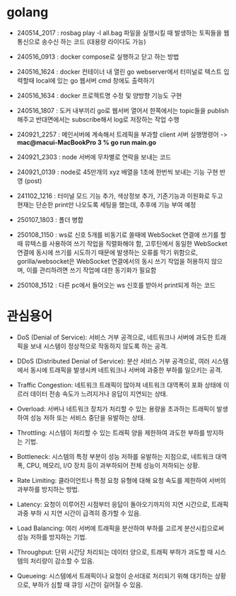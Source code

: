 # golang

- 240514_2017 : rosbag play -l all.bag 파일을 실행시킬 때 발생하는 토픽들을 웹 통신으로 송수신 하는 코드 (대용량 라이다도 가능)

- 240516_0913 : docker compose로 실행하고 닫고 하는 방법

- 240516_1624 : docker 컨테이너 내 열린 go webserver에서 터미널로 텍스트 입력할때 local에 있는 go 웹서버 cmd 창에도 출력하기

- 240516_1634 : docker 프로젝트명 수정 및 양방향 기능도 구현

- 240516_1807 : 도커 내부끼리 go로 웹서버 열어서 한쪽에서는 topic들을 publish해주고 반대면에서는 subscribe해서 log로 저장하는 작업 수행

- 240921_2257 : 메인서버에 계속해서 트레픽을 부과할 client 서버 실행명령어 -> **mac@macui-MacBookPro 3 % go run main.go**

- 240921_2303 : node 서버에 무차별로 연락을 보내는 코드

- 240921_0139 : node로 45만개의 xyz 배열을 1초에 한번씩 보내는 기능 구현 반영 (post)

- 241102_1216 : 터미널 모드 기능 추가, 색상정보 추가, 기존기능과 이원화로 두고 현재는 단순한 print만 나오도록 세팅을 했는데, 추후에 기능 부여 예정

- 250107_1803 : 폴더 병합

- 250108_1150 : ws로 신호 5개를 비동기로 쏠때에 WebSocket 연결에 쓰기를 할 때 뮤텍스를 사용하여 쓰기 작업을 직렬화해야 함, 고루틴에서 동일한 WebSocket 연결에 동시에 쓰기를 시도하기 때문에 발생하는 오류를 막기 위함으로, gorilla/websocket은 WebSocket 연결에서의 동시 쓰기 작업을 허용하지 않으며, 이를 관리하려면 쓰기 작업에 대한 동기화가 필요함

- 250108_1512 : 다른 pc에서 들어오는 ws 신호를 받아서 print되게 하는 코드

# 관심용어

- DoS (Denial of Service): 서비스 거부 공격으로, 네트워크나 서버에 과도한 트래픽을 보내 시스템이 정상적으로 작동하지 않도록 하는 공격.

- DDoS (Distributed Denial of Service): 분산 서비스 거부 공격으로, 여러 시스템에서 동시에 트래픽을 발생시켜 네트워크나 서버에 과중한 부하를 일으키는 공격.

- Traffic Congestion: 네트워크 트래픽이 많아져 네트워크 대역폭이 포화 상태에 이르러 데이터 전송 속도가 느려지거나 응답이 지연되는 상태.

- Overload: 서버나 네트워크 장치가 처리할 수 있는 용량을 초과하는 트래픽이 발생하여 성능 저하 또는 서비스 중단을 유발하는 상태.

- Throttling: 시스템이 처리할 수 있는 트래픽 양을 제한하여 과도한 부하를 방지하는 기법.

- Bottleneck: 시스템의 특정 부분이 성능 저하를 유발하는 지점으로, 네트워크 대역폭, CPU, 메모리, I/O 장치 등이 과부하되어 전체 성능이 저하되는 상황.

- Rate Limiting: 클라이언트나 특정 요청 유형에 대해 요청 속도를 제한하여 서버의 과부하를 방지하는 방법.

- Latency: 요청이 이루어진 시점부터 응답이 돌아오기까지의 지연 시간으로, 트래픽 과중 부하 시 지연 시간이 급격히 증가할 수 있음.

- Load Balancing: 여러 서버에 트래픽을 분산하여 부하를 고르게 분산시킴으로써 성능 저하를 방지하는 기법.

- Throughput: 단위 시간당 처리되는 데이터 양으로, 트래픽 부하가 과도할 때 시스템의 처리량이 감소할 수 있음.

- Queueing: 시스템에서 트래픽이나 요청이 순서대로 처리되기 위해 대기하는 상황으로, 부하가 심할 때 큐잉 시간이 길어질 수 있음.